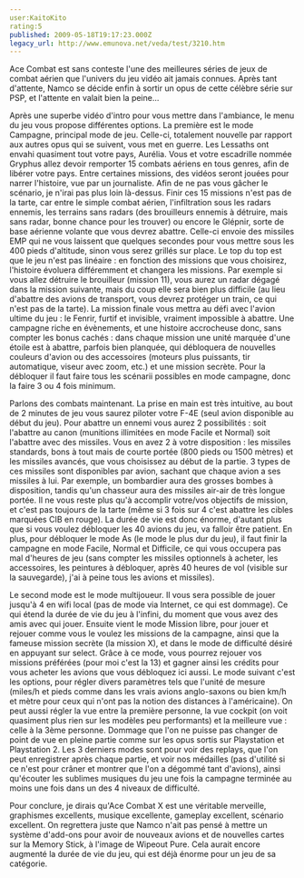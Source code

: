 ```yaml
---
user:KaitoKito
rating:5
published: 2009-05-18T19:17:23.000Z
legacy_url: http://www.emunova.net/veda/test/3210.htm
---
```

Ace Combat est sans conteste l'une des meilleures séries de jeux de combat aérien que l'univers du jeu vidéo ait jamais connues. Après tant d'attente, Namco se décide enfin à sortir un opus de cette célèbre série sur PSP, et l'attente en valait bien la peine...  

  

Après une superbe vidéo d'intro pour vous mettre dans l'ambiance, le menu du jeu vous propose différentes options. La première est le mode Campagne, principal mode de jeu. Celle-ci, totalement nouvelle par rapport aux autres opus qui se suivent, vous met en guerre. Les Lessaths ont envahi quasiment tout votre pays, Aurélia. Vous et votre escadrille nommée Gryphus allez devoir remporter 15 combats aériens en tous genres, afin de libérer votre pays. Entre certaines missions, des vidéos seront jouées pour narrer l'histoire, vue par un journaliste. Afin de ne pas vous gâcher le scénario, je n'irai pas plus loin là-dessus. Finir ces 15 missions n'est pas de la tarte, car entre le simple combat aérien, l'infiltration sous les radars ennemis, les terrains sans radars (des brouilleurs ennemis à détruire, mais sans radar, bonne chance pour les trouver) ou encore le Glépnir, sorte de base aérienne volante que vous devrez abattre. Celle-ci envoie des missiles EMP qui ne vous laissent que quelques secondes pour vous mettre sous les 400 pieds d'altitude, sinon vous serez grillés sur place. Le top du top est que le jeu n'est pas linéaire : en fonction des missions que vous choisirez, l'histoire évoluera différemment et changera les missions. Par exemple si vous allez détruire le brouilleur (mission 11), vous aurez un radar dégagé dans la mission suivante, mais du coup elle sera bien plus difficile (au lieu d'abattre des avions de transport, vous devrez protéger un train, ce qui n'est pas de la tarte). La mission finale vous mettra au défi avec l'avion ultime du jeu : le Fenrir, furtif et invisible, vraiment impossible à abattre. Une campagne riche en évènements, et une histoire accrocheuse donc, sans compter les bonus cachés : dans chaque mission une unité marquée d'une étoile est à abattre, parfois bien planquée, qui débloquera de nouvelles couleurs d'avion ou des accessoires (moteurs plus puissants, tir automatique, viseur avec zoom, etc.) et une mission secrète. Pour la débloquer il faut faire tous les scénarii possibles en mode campagne, donc la faire 3 ou 4 fois minimum.  

Parlons des combats maintenant. La prise en main est très intuitive, au bout de 2 minutes de jeu vous saurez piloter votre F-4E (seul avion disponible au début du jeu). Pour abattre un ennemi vous aurez 2 possibilités : soit l'abattre au canon (munitions illimitées en mode Facile et Normal) soit l'abattre avec des missiles. Vous en avez 2 à votre disposition : les missiles standards, bons à tout mais de courte portée (800 pieds ou 1500 mètres) et les missiles avancés, que vous choisissez au début de la partie. 3 types de ces missiles sont disponibles par avion, sachant que chaque avion a ses missiles à lui. Par exemple, un bombardier aura des grosses bombes à disposition, tandis qu'un chasseur aura des missiles air-air de très longue portée. Il ne vous reste plus qu'à accomplir votre/vos objectifs de mission, et c'est pas toujours de la tarte (même si 3 fois sur 4 c'est abattre les cibles marquées CIB en rouge). La durée de vie est donc énorme, d'autant plus que si vous voulez débloquer les 40 avions du jeu, va falloir être patient. En plus, pour débloquer le mode As (le mode le plus dur du jeu), il faut finir la campagne en mode Facile, Normal et Difficile, ce qui vous occupera pas mal d'heures de jeu (sans compter les missiles optionnels à acheter, les accessoires, les peintures à débloquer, après 40 heures de vol (visible sur la sauvegarde), j'ai à peine tous les avions et missiles).  

  

Le second mode est le mode multijoueur. Il vous sera possible de jouer jusqu'à 4 en wifi local (pas de mode via Internet, ce qui est dommage). Ce qui étend la durée de vie du jeu à l'infini, du moment que vous avez des amis avec qui jouer. Ensuite vient le mode Mission libre, pour jouer et rejouer comme vous le voulez les missions de la campagne, ainsi que la fameuse mission secrète (la mission X), et dans le mode de difficulté désiré en appuyant sur select. Grâce à ce mode, vous pourrez rejouer vos missions préférées (pour moi c'est la 13) et gagner ainsi les crédits pour vous acheter les avions que vous débloquez ici aussi. Le mode suivant c'est les options, pour régler divers paramètres tels que l'unité de mesure (miles/h et pieds comme dans les vrais avions anglo-saxons ou bien km/h et mètre pour ceux qui n'ont pas la notion des distances à l'américaine). On peut aussi régler la vue entre la première personne, la vue cockpit (on voit quasiment plus rien sur les modèles peu performants) et la meilleure vue : celle à la 3ème personne. Dommage que l'on ne puisse pas changer de point de vue en pleine partie comme sur les opus sortis sur Playstation et Playstation 2\. Les 3 derniers modes sont pour voir des replays, que l'on peut enregistrer après chaque partie, et voir nos médailles (pas d'utilité si ce n'est pour crâner et montrer que l'on a dégommé tant d'avions), ainsi qu'écouter les sublimes musiques du jeu une fois la campagne terminée au moins une fois dans un des 4 niveaux de difficulté.  

  

Pour conclure, je dirais qu'Ace Combat X est une véritable merveille, graphismes excellents, musique excellente, gameplay excellent, scénario excellent. On regrettera juste que Namco n'ait pas pensé à mettre un système d'add-ons pour avoir de nouveaux avions et de nouvelles cartes sur la Memory Stick, à l'image de Wipeout Pure. Cela aurait encore augmenté la durée de vie du jeu, qui est déjà énorme pour un jeu de sa catégorie.